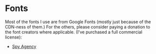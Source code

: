# Fonts

Most of the fonts I use are from Google Fonts (mostly just because of
the CDN-ness of them.) For the others, please consider paying a donation
to the font creators where applicable. (I've purchased a full commercial
license):

* [Spy Agency](https://www.dafont.com/spy-agency.font)

